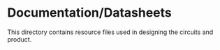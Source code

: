 # Documentation/Datasheets

This directory contains resource files used in designing the circuits and
product.
